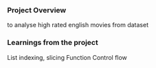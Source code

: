 ### Project Overview

 to analyse high rated  english movies from dataset


### Learnings from the project

 List indexing, slicing
Function
Control flow



